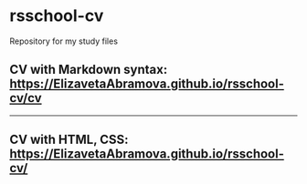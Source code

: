 # rsschool-cv
Repository for my study files
## CV with Markdown syntax: https://ElizavetaAbramova.github.io/rsschool-cv/cv
----
## CV with HTML, CSS: https://ElizavetaAbramova.github.io/rsschool-cv/

